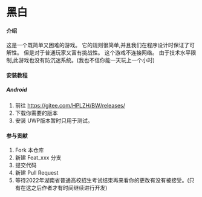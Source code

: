 # 黑白

#### 介绍
这是一个既简单又困难的游戏。
它的规则很简单,并且我们在程序设计时保证了可解性。
但是对于普通玩家又富有挑战性。
这个游戏不连接网络。
由于技术水平限制,此游戏也没有防沉迷系统。(我也不信你能一天玩上一个小时)

#### 安装教程

##### Android
1.  前往 https://gitee.com/HPLZH/BW/releases/
2.  下载你需要的版本
3.  安装
UWP版本暂时只用于测试。

#### 参与贡献

1.  Fork 本仓库
2.  新建 Feat_xxx 分支
3.  提交代码
4.  新建 Pull Request
5.  等待2022年湖南省普通高校招生考试结束再来看你的更改有没有被接受。(只有在这之后作者才有时间继续进行开发)